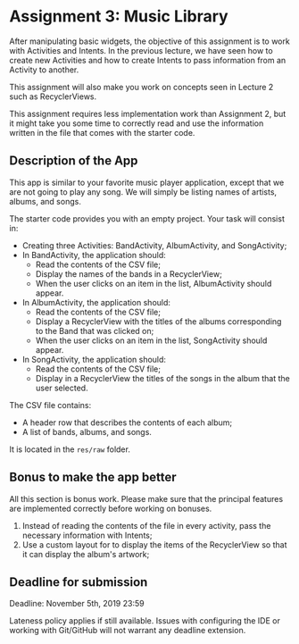 # Assignment 3: Music Library

After manipulating basic widgets, the objective of this assignment is to
work with Activities and Intents. In the previous lecture, we have seen
how to create new Activities and how to create Intents to pass
information from an Activity to another.

This assignment will also make you work on concepts seen in Lecture 2
such as RecyclerViews.

This assignment requires less implementation work than Assignment 2, but
it might take you some time to correctly read and use the information
written in the file that comes with the starter code.

## Description of the App

This app is similar to your favorite music player application, except
that we are not going to play any song. We will simply be listing names
of artists, albums, and songs.

The starter code provides you with an empty project. Your task will
consist in:

- Creating three Activities: BandActivity, AlbumActivity, and
  SongActivity;
- In BandActivity, the application should:
	- Read the contents of the CSV file;
    - Display the names of the bands in a RecyclerView;
    - When the user clicks on an item in the list, AlbumActivity should
      appear.
- In AlbumActivity, the application should:
	- Read the contents of the CSV file;
	- Display a RecyclerView with the titles of the albums corresponding
		  to the Band that was clicked on;
    - When the user clicks on an item in the list, SongActivity should
      appear.
- In SongActivity, the application should:
	- Read the contents of the CSV file;
	- Display in a RecyclerView the titles of the songs in the album
		  that the user selected.

The CSV file contains:

- A header row that describes the contents of each album;
- A list of bands, albums, and songs.

It is located in the `res/raw` folder.

## Bonus to make the app better

All this section is bonus work. Please make sure that the principal
features are implemented correctly before working on bonuses.

1. Instead of reading the contents of the file in every activity, pass
	 the necessary information with Intents;
2. Use a custom layout for to display the items of the RecyclerView so
	 that it can display the album's artwork;

## Deadline for submission

Deadline: November 5th, 2019 23:59

Lateness policy applies if still available. Issues with configuring the
IDE or working with Git/GitHub will not warrant any deadline extension.
